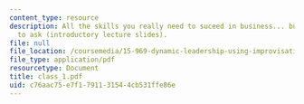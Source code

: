 ```yaml
---
content_type: resource
description: All the skills you really need to suceed in business... but were afraid
  to ask (introductory lecture slides).
file: null
file_location: /coursemedia/15-969-dynamic-leadership-using-improvisation-in-business-fall-2004/c76aac75e7f1791131544cb531ffe86e_class_1.pdf
file_type: application/pdf
resourcetype: Document
title: class_1.pdf
uid: c76aac75-e7f1-7911-3154-4cb531ffe86e
---
```

